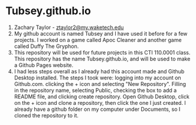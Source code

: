# Tubsey.github.io

1. Zachary Taylor - ztaylor2@my.waketech.edu
2. My github account is named Tubsey and I have used it before for a few projects. I worked on a game called Apoc Cleaner and another game called Duffy The Gryphon.
3. This repository will be used for future projects in this CTI 110.0001 class. This repository has the name Tubsey.github.io, and will be used to make a Github Pages website.
4. I had less steps overall as I already had this account made and Github Desktop installed. The steps I took were:
    logging into my account on Github.com.
    clicking the + icon and selecting "New Repository".
    Filling in the repository name, selecting Public, checking the box to add a README file, and clicking create repository.
    Open Github Desktop, click on the + icon and clone a repository, then click the one I just created.
    I already have a github folder on my computer under Documents, so I cloned the repository to it.
